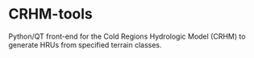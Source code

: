 CRHM-tools
==========

Python/QT front-end for the Cold Regions Hydrologic Model (CRHM) to generate HRUs from specified terrain classes.
